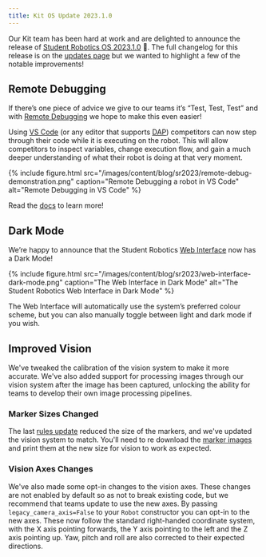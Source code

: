 ```yaml
---
title: Kit OS Update 2023.1.0
---
```


Our Kit team has been hard at work and are delighted to announce the release of [Student Robotics OS 2023.1.0](https://studentrobotics.org/docs/kit/brain_board/updates) 🎉. The full changelog for this release is on the [updates page](https://studentrobotics.org/docs/kit/brain_board/updates) but we wanted to highlight a few of the notable improvements!

## Remote Debugging

If there’s one piece of advice we give to our teams it’s “Test, Test, Test” and with [Remote Debugging](https://studentrobotics.org/docs/programming/editors/vscode#remote-debugging) we hope to make this even easier!

Using [VS Code](https://code.visualstudio.com/) (or any editor that supports [DAP](https://microsoft.github.io/debug-adapter-protocol/)) competitors can now step through their code while it is executing on the robot. This will allow competitors to inspect variables, change execution flow, and gain a much deeper understanding of what their robot is doing at that very moment.

{% include figure.html src="/images/content/blog/sr2023/remote-debug-demonstration.png"
           caption="Remote Debugging a robot in VS Code" alt="Remote Debugging in VS Code" %}

Read the [docs](https://studentrobotics.org/docs/programming/editors/vscode#remote-debugging) to learn more!

## Dark Mode

We’re happy to announce that the Student Robotics [Web Interface](https://studentrobotics.org/docs/kit/wifi#using-the-robot-interface) now has a Dark Mode!

{% include figure.html src="/images/content/blog/sr2023/web-interface-dark-mode.png"
           caption="The Web Interface in Dark Mode" alt="The Student Robotics Web Interface in Dark Mode" %}

The Web Interface will automatically use the system’s preferred colour scheme, but you can also manually toggle between light and dark mode if you wish.

## Improved Vision

We've tweaked the calibration of the vision system to make it more accurate. We've also added support for processing images through our vision system after the image has been captured, unlocking the ability for teams to develop their own image processing pipelines.

### Marker Sizes Changed

The last [rules update](https://studentrobotics.org/docs/resources/2023/rulebook.html) reduced the size of the markers, and we've updated the vision system to match. You'll need to re download the [marker images](https://studentrobotics.org/docs/resources/2023/markers) and print them at the new size for vision to work as expected.

### Vision Axes Changes

We've also made some opt-in changes to the vision axes. These changes are not enabled by default so as not to break existing code, but we recommend that teams update to use the new axes. By passing `legacy_camera_axis=False` to your `Robot` constructor you can opt-in to the new axes. These now follow the standard right-handed coordinate system, with the X axis pointing forwards, the Y axis pointing to the left and the Z axis pointing up. Yaw, pitch and roll are also corrected to their expected directions.
